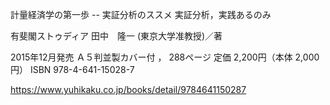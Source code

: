 計量経済学の第一歩 -- 実証分析のススメ
実証分析，実践あるのみ

有斐閣ストゥディア
田中　隆一 (東京大学准教授)／著


2015年12月発売
Ａ５判並製カバー付 ， 288ページ
定価 2,200円（本体 2,000円）
ISBN 978-4-641-15028-7

https://www.yuhikaku.co.jp/books/detail/9784641150287
